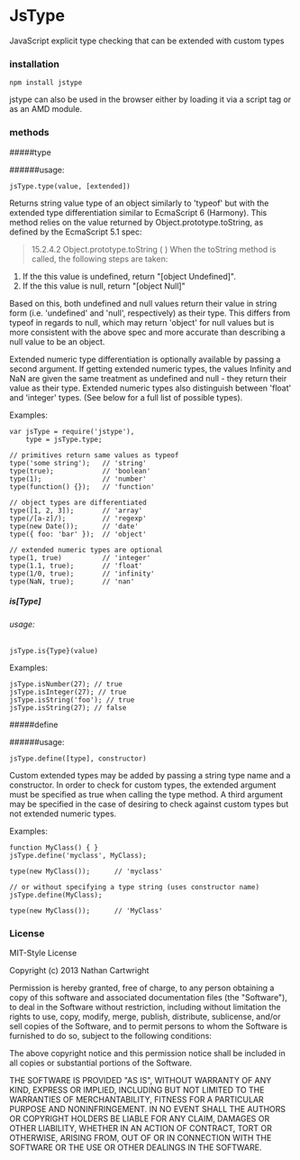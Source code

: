 JsType
======

JavaScript explicit type checking that can be extended with custom types


### installation

    npm install jstype

jstype can also be used in the browser either by loading it via a script tag or as an AMD module.


### methods

#####type

######usage:

    jsType.type(value, [extended])

Returns string value type of an object similarly to 'typeof' but with the extended type differentiation similar to EcmaScript 6 (Harmony). This method relies on the value returned by Object.prototype.toString, as defined by the EcmaScript 5.1 spec:
>15.2.4.2 Object.prototype.toString ( )
   When the toString method is called, the following steps are taken:
   1. If the this value is undefined, return "[object Undefined]".
   2. If the this value is null, return "[object Null]"

Based on this, both undefined and null values return their value in string form (i.e. 'undefined' and 'null', respectively) as their type.  This differs from typeof in regards to null, which may return 'object' for null values but is more consistent with the above spec and more accurate than describing a null value to be an object.


Extended numeric type differentiation is optionally available by passing a second argument.  If getting extended numeric types, the values Infinity and NaN are given the same treatment as undefined and null - they return their value as their type.  Extended numeric types also distinguish between 'float' and 'integer' types. (See below for a full list of possible types).  

Examples:

	var jsType = require('jstype'),
		type = jsType.type;

    // primitives return same values as typeof
    type('some string');   // 'string'
    type(true);            // 'boolean'
    type(1);               // 'number'
    type(function() {});   // 'function'

    // object types are differentiated
    type([1, 2, 3]);       // 'array'
    type(/[a-z]/);         // 'regexp'
    type(new Date());      // 'date'
	type({ foo: 'bar' });  // 'object'

    // extended numeric types are optional
    type(1, true)          // 'integer'
    type(1.1, true);       // 'float'
	type(1/0, true);       // 'infinity'
    type(NaN, true);       // 'nan'


##### is[Type]

###### usage:

    jsType.is{Type}(value)

Examples:

    jsType.isNumber(27); // true
    jsType.isInteger(27); // true
    jsType.isString('foo'); // true
    jsType.isString(27); // false

#####define

######usage:

    jsType.define([type], constructor)

Custom extended types may be added by passing a string type name and a constructor.  In order to check for custom types, the extended argument must be specified as true when calling the type method.  A third argument may be specified in the case of desiring to check against custom types but not extended numeric types.

Examples:
            
    function MyClass() { }
    jsType.define('myclass', MyClass);

	type(new MyClass());      // 'myclass'
    
    // or without specifying a type string (uses constructor name)
    jsType.define(MyClass);

    type(new MyClass());      // 'MyClass'

### License
MIT-Style License

Copyright (c) 2013 Nathan Cartwright

Permission is hereby granted, free of charge, to any person obtaining
a copy of this software and associated documentation files (the
"Software"), to deal in the Software without restriction, including
without limitation the rights to use, copy, modify, merge, publish,
distribute, sublicense, and/or sell copies of the Software, and to
permit persons to whom the Software is furnished to do so, subject to
the following conditions:

The above copyright notice and this permission notice shall be
included in all copies or substantial portions of the Software.

THE SOFTWARE IS PROVIDED "AS IS", WITHOUT WARRANTY OF ANY KIND,
EXPRESS OR IMPLIED, INCLUDING BUT NOT LIMITED TO THE WARRANTIES OF
MERCHANTABILITY, FITNESS FOR A PARTICULAR PURPOSE AND
NONINFRINGEMENT. IN NO EVENT SHALL THE AUTHORS OR COPYRIGHT HOLDERS BE
LIABLE FOR ANY CLAIM, DAMAGES OR OTHER LIABILITY, WHETHER IN AN ACTION
OF CONTRACT, TORT OR OTHERWISE, ARISING FROM, OUT OF OR IN CONNECTION
WITH THE SOFTWARE OR THE USE OR OTHER DEALINGS IN THE SOFTWARE.